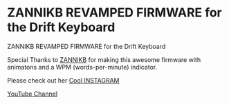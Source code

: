 # ZANNIKB REVAMPED FIRMWARE for the Drift Keyboard
ZANNIKB REVAMPED FIRMWARE for the Drift Keyboard



Special Thanks to [ZANNIKB](https://github.com/zannikb) for making this awesome firmware with animatons and a WPM (words-per-minute) indicator.

Please check out her [Cool INSTAGRAM](https://www.instagram.com/zannikb/)

[YouTube Channel](https://www.youtube.com/@zannikb)
